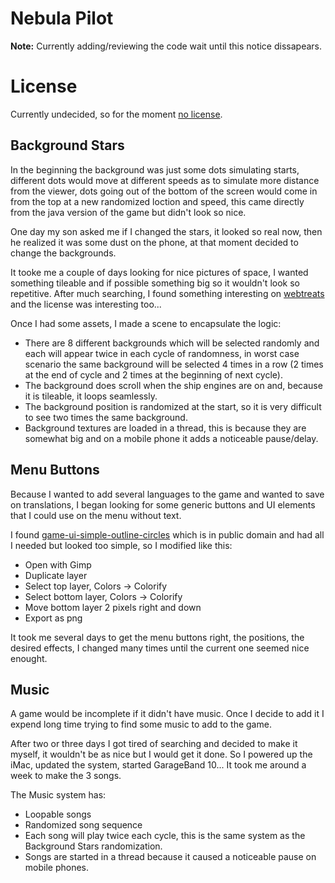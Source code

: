 # Nebula Pilot

**Note:** Currently adding/reviewing the code wait until this notice dissapears.

# License

Currently undecided, so for the moment [no license](http://choosealicense.com/no-license/).

## Background Stars

In the beginning the background was just some dots simulating starts, different dots would move at different speeds as to simulate more distance from the viewer, dots going out of the bottom of the screen would come in from the top at a new randomized loction and speed, this came directly from the java version of the game but didn't look so nice.

One day my son asked me if I changed the stars, it looked so real now, then he realized it was some dust on the phone, at that moment decided to change the backgrounds.

It tooke me a couple of days looking for nice pictures of space, I wanted something tileable and if possible something big so it wouldn't look so repetitive. After much searching, I found something interesting on [webtreats](http://webtreats.mysitemyway.com/tileable-classic-nebula-space-patterns/) and the license was interesting too...

Once I had some assets, I made a scene to encapsulate the logic:

* There are 8 different backgrounds which will be selected randomly and each will appear twice in each cycle of randomness, in worst case scenario the same background will be selected 4 times in a row (2 times at the end of cycle and 2 times at the beginning of next cycle).
* The background does scroll when the ship engines are on and, because it is tileable, it loops seamlessly.
* The background position is randomized at the start, so it is very difficult to see two times the same background.
* Background textures are loaded in a thread, this is because they are somewhat big and on a mobile phone it adds a noticeable pause/delay.

## Menu Buttons

Because I wanted to add several languages to the game and wanted to save on translations, I began looking for some generic buttons and UI elements that I could use on the menu without text.

I found [game-ui-simple-outline-circles](http://opengameart.org/content/game-ui-simple-outline-circles) which is in public domain and had all I needed but looked too simple, so I modified like this:

* Open with Gimp
* Duplicate layer
* Select top layer, Colors -> Colorify
* Select bottom layer, Colors -> Colorify
* Move bottom layer 2 pixels right and down
* Export as png

It took me several days to get the menu buttons right, the positions, the desired effects, I changed many times until the current one seemed nice enought.

## Music

A game would be incomplete if it didn't have music. Once I decide to add it I expend long time trying to find some music to add to the game.

After two or three days I got tired of searching and decided to make it myself, it wouldn't be as nice but I would get it done. So I powered up the iMac, updated the system, started GarageBand 10... It took me around a week to make the 3 songs.

The Music system has:

* Loopable songs
* Randomized song sequence
* Each song will play twice each cycle, this is the same system as the Background Stars randomization.
* Songs are started in a thread because it caused a noticeable pause on mobile phones.

